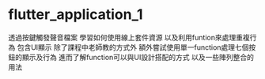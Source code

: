 # flutter_application_1

透過按鍵觸發聲音檔案
學習如何使用線上套件資源
以及利用funtion來處理重複行為
包含UI顯示
除了課程中老師教的方式外
額外嘗試使用單一function處理七個按鈕的顯示及行為
進而了解function可以與UI設計搭配的方式
以及一些陣列整合的用法

